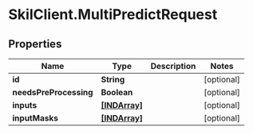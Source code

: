 # SkilClient.MultiPredictRequest

## Properties

Name | Type | Description | Notes
------------ | ------------- | ------------- | -------------
**id** | **String** |  | [optional] 
**needsPreProcessing** | **Boolean** |  | [optional] 
**inputs** | [**[INDArray]**](INDArray.md) |  | [optional] 
**inputMasks** | [**[INDArray]**](INDArray.md) |  | [optional] 


